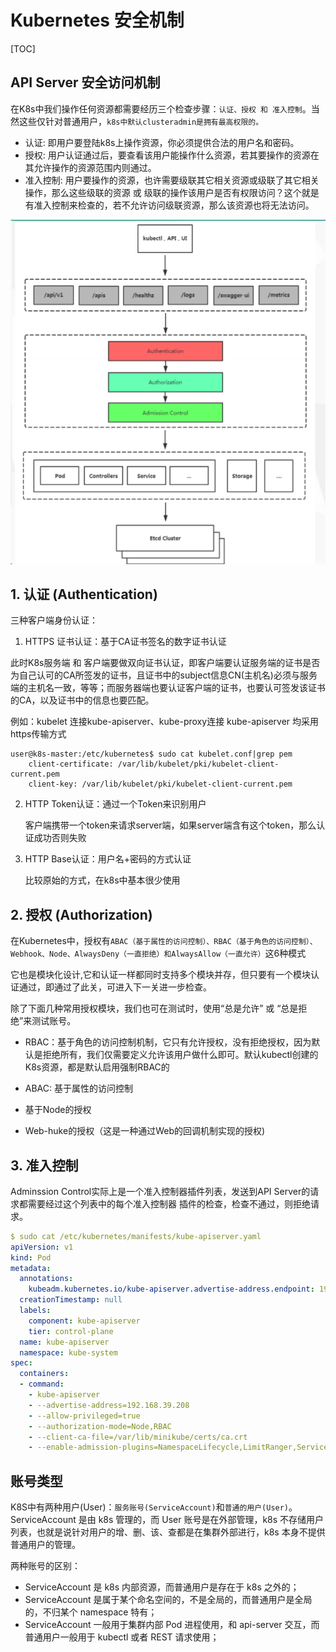 # Kubernetes 安全机制

[TOC]

## API Server 安全访问机制

在K8s中我们操作任何资源都需要经历三个检查步骤：`认证、授权 和 准入控制`。当然这些仅针对普通用户，`k8s中默认clusteradmin是拥有最高权限的。`

- 认证: 即用户要登陆k8s上操作资源，你必须提供合法的用户名和密码。
- 授权: 用户认证通过后，要查看该用户能操作什么资源，若其要操作的资源在其允许操作的资源范围内则通过。
- 准入控制: 用户要操作的资源，也许需要级联其它相关资源或级联了其它相关操作，那么这些级联的资源 或 级联的操作该用户是否有权限访问？这个就是有准入控制来检查的，若不允许访问级联资源，那么该资源也将无法访问。

![k8s-security-2](./images/k8s-security-2.png)

## 1. 认证 (Authentication)

三种客户端身份认证：

1. HTTPS 证书认证：基于CA证书签名的数字证书认证

此时K8s服务端 和 客户端要做双向证书认证，即客户端要认证服务端的证书是否为自己认可的CA所签发的证书，且证书中的subject信息CN(主机名)必须与服务端的主机名一致，等等；而服务器端也要认证客户端的证书，也要认可签发该证书的CA，以及证书中的信息也要匹配。

例如：kubelet 连接kube-apiserver、kube-proxy连接 kube-apiserver 均采用 https传输方式

``` shell
user@k8s-master:/etc/kubernetes$ sudo cat kubelet.conf|grep pem
    client-certificate: /var/lib/kubelet/pki/kubelet-client-current.pem
    client-key: /var/lib/kubelet/pki/kubelet-client-current.pem
```

2. HTTP Token认证：通过一个Token来识别用户

    客户端携带一个token来请求server端，如果server端含有这个token，那么认证成功否则失败

3. HTTP Base认证：用户名+密码的方式认证

    比较原始的方式，在k8s中基本很少使用

## 2. 授权 (Authorization)

在Kubernetes中，授权有`ABAC（基于属性的访问控制）、RBAC（基于角色的访问控制）、Webhook、Node、AlwaysDeny（一直拒绝）和AlwaysAllow（一直允许）`这6种模式

它也是模块化设计,它和认证一样都同时支持多个模块并存，但只要有一个模块认证通过，即通过了此关，可进入下一关进一步检查。

除了下面几种常用授权模块，我们也可在测试时，使用“总是允许” 或 “总是拒绝”来测试账号。

- RBAC：基于角色的访问控制机制，它只有允许授权，没有拒绝授权，因为默认是拒绝所有，我们仅需要定义允许该用户做什么即可。默认kubectl创建的K8s资源，都是默认启用强制RBAC的

- ABAC: 基于属性的访问控制

- 基于Node的授权

- Web-huke的授权（这是一种通过Web的回调机制实现的授权)

## 3. 准入控制

Adminssion Control实际上是一个准入控制器插件列表，发送到API Server的请求都需要经过这个列表中的每个准入控制器 插件的检查，检查不通过，则拒绝请求。

``` yaml
$ sudo cat /etc/kubernetes/manifests/kube-apiserver.yaml
apiVersion: v1
kind: Pod
metadata:
  annotations:
    kubeadm.kubernetes.io/kube-apiserver.advertise-address.endpoint: 192.168.39.208:8443
  creationTimestamp: null
  labels:
    component: kube-apiserver
    tier: control-plane
  name: kube-apiserver
  namespace: kube-system
spec:
  containers:
  - command:
    - kube-apiserver
    - --advertise-address=192.168.39.208
    - --allow-privileged=true
    - --authorization-mode=Node,RBAC
    - --client-ca-file=/var/lib/minikube/certs/ca.crt
    - --enable-admission-plugins=NamespaceLifecycle,LimitRanger,ServiceAccount,DefaultStorageClass,DefaultTolerationSeconds,NodeRestriction,MutatingAdmissionWebhook,ValidatingAdmissionWebhook,ResourceQuota
```

## 账号类型

K8S中有两种用户(User)：`服务账号(ServiceAccount)`和`普通的用户(User)`。 ServiceAccount 是由 k8s 管理的，而 User 账号是在外部管理，k8s 不存储用户列表，也就是说针对用户的增、删、该、查都是在集群外部进行，k8s 本身不提供普通用户的管理。

两种账号的区别：

- ServiceAccount 是 k8s 内部资源，而普通用户是存在于 k8s 之外的；
- ServiceAccount 是属于某个命名空间的，不是全局的，而普通用户是全局的，不归某个 namespace 特有；
- ServiceAccount 一般用于集群内部 Pod 进程使用，和 api-server 交互，而普通用户一般用于 kubectl 或者 REST 请求使用；